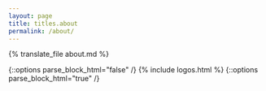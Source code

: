 ```yaml
---
layout: page
title: titles.about
permalink: /about/
---
```


{% translate_file about.md %}

{::options parse_block_html="false" /}
{% include logos.html %}
{::options parse_block_html="true" /}
